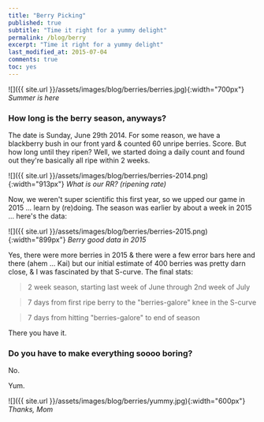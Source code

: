 ```yaml
---
title: "Berry Picking"
published: true
subtitle: "Time it right for a yummy delight"
permalink: /blog/berry
excerpt: "Time it right for a yummy delight"
last_modified_at: 2015-07-04
comments: true
toc: yes
---
```

![]({{ site.url }}/assets/images/blog/berries/berries.jpg){:width="700px"}
*Summer is here*

### How long is the berry season, anyways?
The date is Sunday, June 29th 2014. For some reason, we have a blackberry bush in our front yard & counted 60 unripe berries. Score. But how long until they ripen? Well, we started doing a daily count
and found out they're basically all ripe within 2 weeks.

![]({{ site.url }}/assets/images/blog/berries/berries-2014.png){:width="913px"}
*What is our RR? (ripening rate)*

Now, we weren't super scientific this first year, so we upped our game in 2015 ... learn by (re)doing.
The season was earlier by about a week in 2015 ... here's the data:

![]({{ site.url }}/assets/images/blog/berries/berries-2015.png){:width="899px"}
*Berry good data in 2015*

Yes, there were more berries in 2015 & there were a few error bars here and there (ahem ... Kai) but our initial estimate of 400 berries was pretty darn close, & I was fascinated by that S-curve. The final stats:

> 2 week season, starting last week of June through 2nd week of July

> 7 days from first ripe berry to the "berries-galore" knee in the S-curve

> 7 days from hitting "berries-galore" to end of season

There you have it.

### Do you have to make everything soooo boring?
No.

Yum.

![]({{ site.url }}/assets/images/blog/berries/yummy.jpg){:width="600px"}
*Thanks, Mom*
